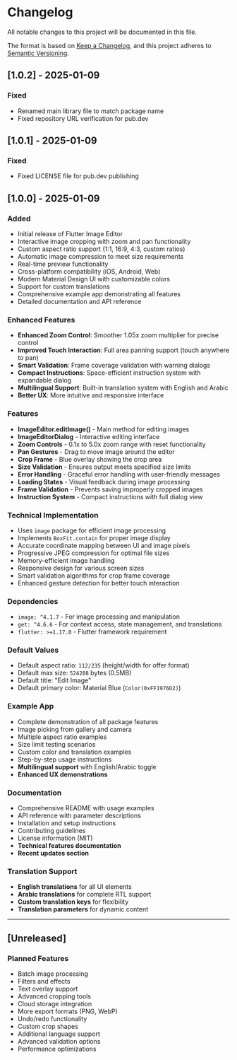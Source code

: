 # Changelog

All notable changes to this project will be documented in this file.

The format is based on [Keep a Changelog](https://keepachangelog.com/en/1.0.0/),
and this project adheres to [Semantic Versioning](https://semver.org/spec/v2.0.0.html).

## [1.0.2] - 2025-01-09

### Fixed
- Renamed main library file to match package name
- Fixed repository URL verification for pub.dev

## [1.0.1] - 2025-01-09

### Fixed
- Fixed LICENSE file for pub.dev publishing

## [1.0.0] - 2025-01-09

### Added
- Initial release of Flutter Image Editor
- Interactive image cropping with zoom and pan functionality
- Custom aspect ratio support (1:1, 16:9, 4:3, custom ratios)
- Automatic image compression to meet size requirements
- Real-time preview functionality
- Cross-platform compatibility (iOS, Android, Web)
- Modern Material Design UI with customizable colors
- Support for custom translations
- Comprehensive example app demonstrating all features
- Detailed documentation and API reference

### Enhanced Features
- **Enhanced Zoom Control**: Smoother 1.05x zoom multiplier for precise control
- **Improved Touch Interaction**: Full area panning support (touch anywhere to pan)
- **Smart Validation**: Frame coverage validation with warning dialogs
- **Compact Instructions**: Space-efficient instruction system with expandable dialog
- **Multilingual Support**: Built-in translation system with English and Arabic
- **Better UX**: More intuitive and responsive interface

### Features
- **ImageEditor.editImage()** - Main method for editing images
- **ImageEditorDialog** - Interactive editing interface
- **Zoom Controls** - 0.1x to 5.0x zoom range with reset functionality
- **Pan Gestures** - Drag to move image around the editor
- **Crop Frame** - Blue overlay showing the crop area
- **Size Validation** - Ensures output meets specified size limits
- **Error Handling** - Graceful error handling with user-friendly messages
- **Loading States** - Visual feedback during image processing
- **Frame Validation** - Prevents saving improperly cropped images
- **Instruction System** - Compact instructions with full dialog view

### Technical Implementation
- Uses `image` package for efficient image processing
- Implements `BoxFit.contain` for proper image display
- Accurate coordinate mapping between UI and image pixels
- Progressive JPEG compression for optimal file sizes
- Memory-efficient image handling
- Responsive design for various screen sizes
- Smart validation algorithms for crop frame coverage
- Enhanced gesture detection for better touch interaction

### Dependencies
- `image: ^4.1.7` - For image processing and manipulation
- `get: ^4.6.6` - For context access, state management, and translations
- `flutter: >=1.17.0` - Flutter framework requirement

### Default Values
- Default aspect ratio: `112/235` (height/width for offer format)
- Default max size: `524288` bytes (0.5MB)
- Default title: "Edit Image"
- Default primary color: Material Blue (`Color(0xFF1976D2)`)

### Example App
- Complete demonstration of all package features
- Image picking from gallery and camera
- Multiple aspect ratio examples
- Size limit testing scenarios
- Custom color and translation examples
- Step-by-step usage instructions
- **Multilingual support** with English/Arabic toggle
- **Enhanced UX demonstrations**

### Documentation
- Comprehensive README with usage examples
- API reference with parameter descriptions
- Installation and setup instructions
- Contributing guidelines
- License information (MIT)
- **Technical features documentation**
- **Recent updates section**

### Translation Support
- **English translations** for all UI elements
- **Arabic translations** for complete RTL support
- **Custom translation keys** for flexibility
- **Translation parameters** for dynamic content

---

## [Unreleased]

### Planned Features
- Batch image processing
- Filters and effects
- Text overlay support
- Advanced cropping tools
- Cloud storage integration
- More export formats (PNG, WebP)
- Undo/redo functionality
- Custom crop shapes
- Additional language support
- Advanced validation options
- Performance optimizations
